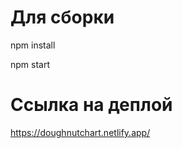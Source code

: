 # Для сборки

  npm install
  
  npm start
  
#  Ссылка на деплой 

https://doughnutchart.netlify.app/
